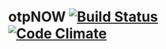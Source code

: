 otpNOW [![Build Status](https://travis-ci.org/mwiora/otpNOW.svg)](https://travis-ci.org/mwiora/otpNOW) [![Code Climate](https://codeclimate.com/github/mwiora/otpNOW/badges/gpa.svg)](https://codeclimate.com/github/mwiora/otpNOW)
=========
